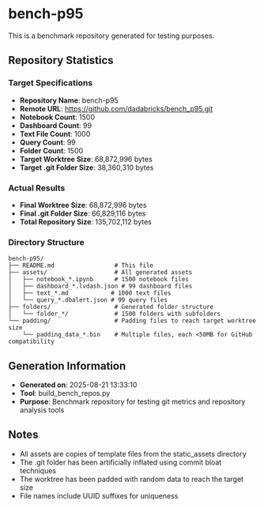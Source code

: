 # bench-p95

This is a benchmark repository generated for testing purposes.

## Repository Statistics

### Target Specifications
- **Repository Name**: bench-p95
- **Remote URL**: https://github.com/dadabricks/bench_p95.git
- **Notebook Count**: 1500
- **Dashboard Count**: 99
- **Text File Count**: 1000
- **Query Count**: 99
- **Folder Count**: 1500
- **Target Worktree Size**: 68,872,996 bytes
- **Target .git Folder Size**: 38,360,310 bytes

### Actual Results
- **Final Worktree Size**: 68,872,996 bytes
- **Final .git Folder Size**: 66,829,116 bytes
- **Total Repository Size**: 135,702,112 bytes

### Directory Structure
```
bench-p95/
├── README.md                 # This file
├── assets/                   # All generated assets
│   ├── notebook_*.ipynb      # 1500 notebook files
│   ├── dashboard_*.lvdash.json # 99 dashboard files
│   ├── text_*.md            # 1000 text files
│   └── query_*.dbalert.json # 99 query files
├── folders/                  # Generated folder structure
│   └── folder_*/             # 1500 folders with subfolders
└── padding/                  # Padding files to reach target worktree size
    └── padding_data_*.bin    # Multiple files, each <50MB for GitHub compatibility
```

## Generation Information
- **Generated on**: 2025-08-21 13:33:10
- **Tool**: build_bench_repos.py
- **Purpose**: Benchmark repository for testing git metrics and repository analysis tools

## Notes
- All assets are copies of template files from the static_assets directory
- The .git folder has been artificially inflated using commit bloat techniques
- The worktree has been padded with random data to reach the target size
- File names include UUID suffixes for uniqueness
